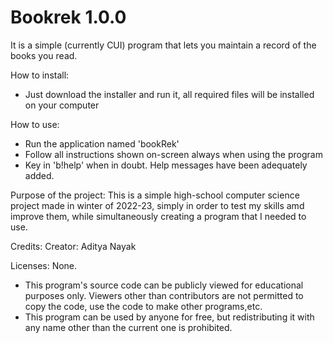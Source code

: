 # Bookrek 1.0.0
It is a simple (currently CUI) program that lets you maintain a record of the books you read.

How to install:
- Just download the installer and run it, all required files will be installed on your computer

How to use:
- Run the application named 'bookRek'
- Follow all instructions shown on-screen always when using the program
- Key in 'b!help' when in doubt. Help messages have been adequately added.

Purpose of the project:
This is a simple high-school computer science project made in winter of 2022-23, simply in order to test my skills amd improve them, while simultaneously creating a program that I needed to use.

Credits:
Creator: Aditya Nayak

Licenses: None.
- This program's source code can be publicly viewed for educational purposes only. Viewers other than contributors are not permitted to copy the code, use the code to make other programs,etc.
- This program can be used by anyone for free, but redistributing it with any name other than the current one is prohibited.
